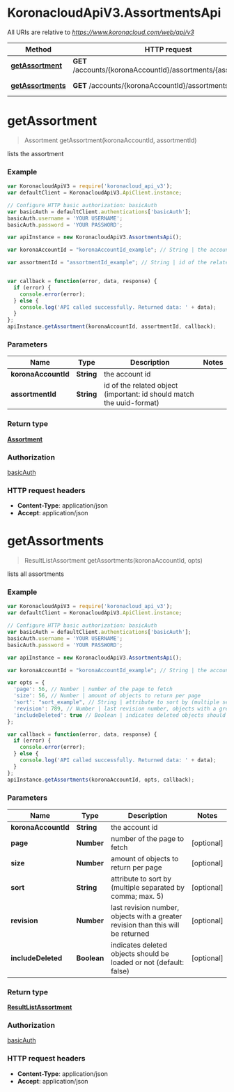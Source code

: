 # KoronacloudApiV3.AssortmentsApi

All URIs are relative to *https://www.koronacloud.com/web/api/v3*

Method | HTTP request | Description
------------- | ------------- | -------------
[**getAssortment**](AssortmentsApi.md#getAssortment) | **GET** /accounts/{koronaAccountId}/assortments/{assortmentId} | lists the assortment
[**getAssortments**](AssortmentsApi.md#getAssortments) | **GET** /accounts/{koronaAccountId}/assortments | lists all assortments


<a name="getAssortment"></a>
# **getAssortment**
> Assortment getAssortment(koronaAccountId, assortmentId)

lists the assortment



### Example
```javascript
var KoronacloudApiV3 = require('koronacloud_api_v3');
var defaultClient = KoronacloudApiV3.ApiClient.instance;

// Configure HTTP basic authorization: basicAuth
var basicAuth = defaultClient.authentications['basicAuth'];
basicAuth.username = 'YOUR USERNAME';
basicAuth.password = 'YOUR PASSWORD';

var apiInstance = new KoronacloudApiV3.AssortmentsApi();

var koronaAccountId = "koronaAccountId_example"; // String | the account id

var assortmentId = "assortmentId_example"; // String | id of the related object (important: id should match the uuid-format)


var callback = function(error, data, response) {
  if (error) {
    console.error(error);
  } else {
    console.log('API called successfully. Returned data: ' + data);
  }
};
apiInstance.getAssortment(koronaAccountId, assortmentId, callback);
```

### Parameters

Name | Type | Description  | Notes
------------- | ------------- | ------------- | -------------
 **koronaAccountId** | **String**| the account id | 
 **assortmentId** | **String**| id of the related object (important: id should match the uuid-format) | 

### Return type

[**Assortment**](Assortment.md)

### Authorization

[basicAuth](../README.md#basicAuth)

### HTTP request headers

 - **Content-Type**: application/json
 - **Accept**: application/json

<a name="getAssortments"></a>
# **getAssortments**
> ResultListAssortment getAssortments(koronaAccountId, opts)

lists all assortments



### Example
```javascript
var KoronacloudApiV3 = require('koronacloud_api_v3');
var defaultClient = KoronacloudApiV3.ApiClient.instance;

// Configure HTTP basic authorization: basicAuth
var basicAuth = defaultClient.authentications['basicAuth'];
basicAuth.username = 'YOUR USERNAME';
basicAuth.password = 'YOUR PASSWORD';

var apiInstance = new KoronacloudApiV3.AssortmentsApi();

var koronaAccountId = "koronaAccountId_example"; // String | the account id

var opts = { 
  'page': 56, // Number | number of the page to fetch
  'size': 56, // Number | amount of objects to return per page
  'sort': "sort_example", // String | attribute to sort by (multiple separated by comma; max. 5)
  'revision': 789, // Number | last revision number, objects with a greater revision than this will be returned
  'includeDeleted': true // Boolean | indicates deleted objects should be loaded or not (default: false)
};

var callback = function(error, data, response) {
  if (error) {
    console.error(error);
  } else {
    console.log('API called successfully. Returned data: ' + data);
  }
};
apiInstance.getAssortments(koronaAccountId, opts, callback);
```

### Parameters

Name | Type | Description  | Notes
------------- | ------------- | ------------- | -------------
 **koronaAccountId** | **String**| the account id | 
 **page** | **Number**| number of the page to fetch | [optional] 
 **size** | **Number**| amount of objects to return per page | [optional] 
 **sort** | **String**| attribute to sort by (multiple separated by comma; max. 5) | [optional] 
 **revision** | **Number**| last revision number, objects with a greater revision than this will be returned | [optional] 
 **includeDeleted** | **Boolean**| indicates deleted objects should be loaded or not (default: false) | [optional] 

### Return type

[**ResultListAssortment**](ResultListAssortment.md)

### Authorization

[basicAuth](../README.md#basicAuth)

### HTTP request headers

 - **Content-Type**: application/json
 - **Accept**: application/json

